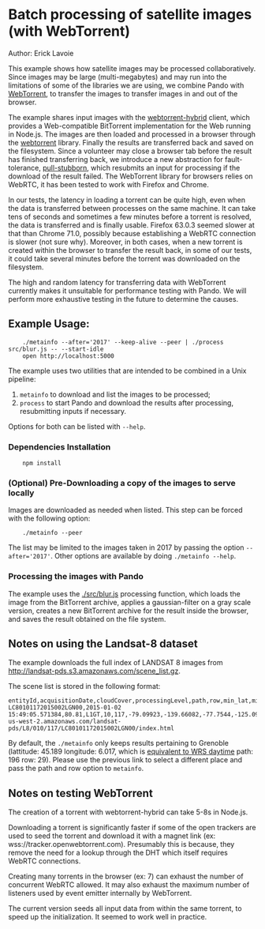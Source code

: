 # Batch processing of satellite images (with WebTorrent)

Author: Erick Lavoie

This example shows how satellite images may be processed collaboratively. Since images may be large (multi-megabytes) and may run into the limitations of some of the libraries we are using, we combine Pando with [WebTorrent](https://webtorrent.io/), to transfer the images to transfer images in and out of the browser. 

The example shares input images with the [webtorrent-hybrid](https://github.com/webtorrent/webtorrent-hybrid) client, which provides a Web-compatible BitTorrent implementation for the Web running in Node.js. The images are then loaded and processed in a browser through the [webtorrent](https://github.com/webtorrent/webtorrent) library. Finally the results are transferred back and saved on the filesystem. Since a volunteer may close a browser tab before the result has finished transferring back, we introduce a new abstraction for fault-tolerance, [pull-stubborn](https://github.com/elavoie/pull-stubborn), which resubmits an input for processing if the download of the result failed. The WebTorrent library for browsers relies on WebRTC, it has been tested to work with Firefox and Chrome.

In our tests, the latency in loading a torrent can be quite high, even when the data is transferred between processes on the same machine. It can take tens of seconds and sometimes a few minutes before a torrent is resolved, the data is transferred and is finally usable. Firefox 63.0.3 seemed slower at that than Chrome 71.0, possibly because establishing a WebRTC connection is slower (not sure why). Moreover, in both cases, when a new torrent is created within the browser to transfer the result back, in some of our tests, it could take several minutes before the torrent was downloaded on the filesystem. 

The high and random latency for transferring data with WebTorrent currently makes it unsuitable for performance testing with Pando. We will perform more exhaustive testing in the future to determine the causes.

## Example Usage:

````
    ./metainfo --after='2017' --keep-alive --peer | ./process src/blur.js -- --start-idle
    open http://localhost:5000
```` 

The example uses two utilities that are intended to be combined in a Unix pipeline:
1. ````metainfo```` to download and list the images to be processed;
2. ````process```` to start Pando and download the results after processing, resubmitting inputs if necessary.

Options for both can be listed with ````--help````.


### Dependencies Installation

````
    npm install
````

### (Optional) Pre-Downloading a copy of the images to serve locally

Images are downloaded as needed when listed. This step can be forced with the following option:

````
    ./metainfo --peer
````

The list may be limited to the images taken in 2017 by passing the option ````--after='2017'````. Other options are available by doing ````./metainfo --help````.

### Processing the images with Pando

The example uses the [./src/blur.js](./src/blur.js) processing function, which
loads the image from the BitTorrent archive, applies a gaussian-filter on a gray
scale version, creates a new BitTorrent archive for the result inside the
browser, and saves the result obtained on the file system.

## Notes on using the Landsat-8 dataset

The example downloads the full index of LANDSAT 8 images from http://landsat-pds.s3.amazonaws.com/scene_list.gz.

The scene list is stored in the following format:
````
entityId,acquisitionDate,cloudCover,processingLevel,path,row,min_lat,min_lon,max_lat,max_lon,download_url
LC80101172015002LGN00,2015-01-02 15:49:05.571384,80.81,L1GT,10,117,-79.09923,-139.66082,-77.7544,-125.09297,https://s3-us-west-2.amazonaws.com/landsat-pds/L8/010/117/LC80101172015002LGN00/index.html
````

By default, the ````./metainfo```` only keeps results pertaining to Grenoble (lattitude: 45.189 longitude: 6.017, which is [equivalent to WRS daytime](https://landsat.usgs.gov/wrs-2-pathrow-latitudelongitude-converter) path: 196 row: 29). Please use the previous link to select a different place and pass the path and row option to ````metainfo````.

## Notes on testing WebTorrent

The creation of a torrent with webtorrent-hybrid can take 5-8s in Node.js.

Downloading a torrent is significantly faster if some of the open trackers are used to seed the torrent and download it with a magnet link (ex: wss://tracker.openwebtorrent.com). Presumably this is because, they remove the need for a lookup through the DHT which itself requires WebRTC connections.

Creating many torrents in the browser (ex: 7) can exhaust the number of concurrent WebRTC allowed. It may also exhaust the maximum number of listeners used by event emitter internally by WebTorrent.

The current version seeds all input data from within the same torrent, to speed up the initialization. It seemed to work well in practice.
